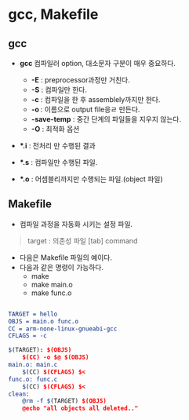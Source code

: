 gcc, Makefile
=============

gcc
---

-	**gcc** 컴파일러 option, 대소문자 구분이 매우 중요하다.

	-	**-E** : preprocessor과정만 거친다.
	-	**-S** : 컴파일만 한다.
	-	**-c** : 컴파일을 한 후 assemblely까지만 한다.
	-	**-o <file>** : <file> 이름으로 output file응ㄹ 만든다.
	-	**-save-temp** : 중간 단계의 파일들을 지우지 않는다.
	-	**-O** : 최적화 옵션

-	**\*.i** : 전처리 만 수행된 결과

-	**\*.s** : 컴파일만 수행된 파일.

-	**\*.o** : 어셈블리까지만 수행되는 파일.(object 파일)

Makefile
--------

-	컴파일 과정을 자동화 시키는 설정 파일.

> target : 의존성 파일
> [tab]  command

-	다음은 Makefile 파일의 예이다.
- 다음과 같은 명령이 가능하다.
	- make
	- make main.o
	- make func.o
	
```cmake

TARGET = hello
OBJS = main.o func.o
CC = arm-none-linux-gnueabi-gcc
CFLAGS = -c

$(TARGET): $(OBJS)
	$(CC) -o $@ $(OBJS)
main.o: main.c
	$(CC) $(CFLAGS) $<
func.o: func.c
	$(CC) $(CFLAGS) $<
clean:
	@rm -f $(TARGET) $(OBJS)
	@echo "all objects all deleted.."

```

